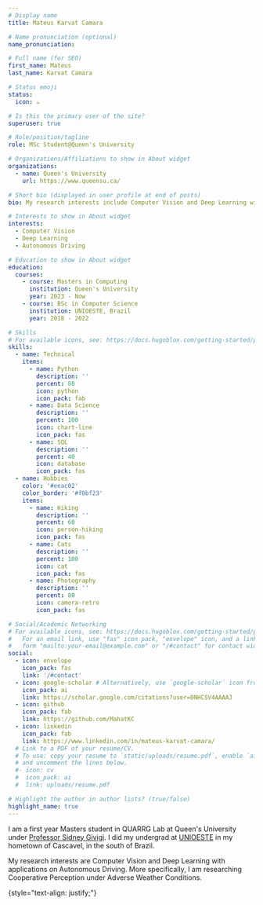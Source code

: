 ```yaml
---
# Display name
title: Mateus Karvat Camara

# Name pronunciation (optional)
name_pronunciation: 

# Full name (for SEO)
first_name: Mateus
last_name: Karvat Camara

# Status emoji
status:
  icon: ☕️

# Is this the primary user of the site?
superuser: true

# Role/position/tagline
role: MSc Student@Queen's University

# Organizations/Affiliations to show in About widget
organizations:
  - name: Queen's University
    url: https://www.queensu.ca/

# Short bio (displayed in user profile at end of posts)
bio: My research interests include Computer Vision and Deep Learning with applications on Autonomous Driving.

# Interests to show in About widget
interests:
  - Computer Vision
  - Deep Learning
  - Autonomous Driving

# Education to show in About widget
education:
  courses:
    - course: Masters in Computing
      institution: Queen's University
      year: 2023 - Now
    - course: BSc in Computer Science
      institution: UNIOESTE, Brazil
      year: 2018 - 2022

# Skills
# For available icons, see: https://docs.hugoblox.com/getting-started/page-builder/#icons
skills:
  - name: Technical
    items:
      - name: Python
        description: ''
        percent: 80
        icon: python
        icon_pack: fab
      - name: Data Science
        description: ''
        percent: 100
        icon: chart-line
        icon_pack: fas
      - name: SQL
        description: ''
        percent: 40
        icon: database
        icon_pack: fas
  - name: Hobbies
    color: '#eeac02'
    color_border: '#f0bf23'
    items:
      - name: Hiking
        description: ''
        percent: 60
        icon: person-hiking
        icon_pack: fas
      - name: Cats
        description: ''
        percent: 100
        icon: cat
        icon_pack: fas
      - name: Photography
        description: ''
        percent: 80
        icon: camera-retro
        icon_pack: fas

# Social/Academic Networking
# For available icons, see: https://docs.hugoblox.com/getting-started/page-builder/#icons
#   For an email link, use "fas" icon pack, "envelope" icon, and a link in the
#   form "mailto:your-email@example.com" or "/#contact" for contact widget.
social:
  - icon: envelope
    icon_pack: fas
    link: '/#contact'
  - icon: google-scholar # Alternatively, use `google-scholar` icon from `ai` icon pack
    icon_pack: ai
    link: https://scholar.google.com/citations?user=0NHCSV4AAAAJ
  - icon: github
    icon_pack: fab
    link: https://github.com/MahatKC
  - icon: linkedin
    icon_pack: fab
    link: https://www.linkedin.com/in/mateus-karvat-camara/
  # Link to a PDF of your resume/CV.
  # To use: copy your resume to `static/uploads/resume.pdf`, enable `ai` icons in `params.yaml`,
  # and uncomment the lines below.
  #- icon: cv
  #  icon_pack: ai
  #  link: uploads/resume.pdf

# Highlight the author in author lists? (true/false)
highlight_name: true
---
```


I am a first year Masters student in QUARRG Lab at Queen's University under [Professor Sidney Givigi](https://www.cs.queensu.ca/people/Sidney/Givigi). I did my undergrad at [UNIOESTE](https://unioeste.br/) in my hometown of Cascavel, in the south of Brazil.

My research interests are Computer Vision and Deep Learning with applications on Autonomous Driving. More specifically, I am researching Cooperative Perception under Adverse Weather Conditions.

{style="text-align: justify;"}
